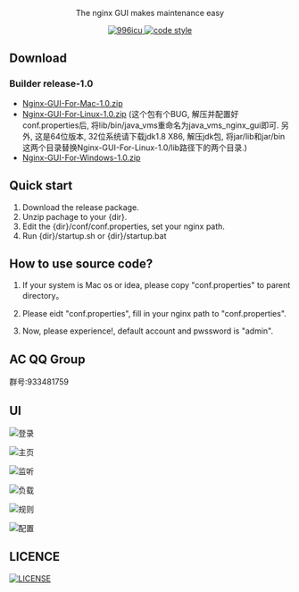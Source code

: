 <p align="center">
  The nginx GUI makes maintenance easy
</p>

<p align="center">
  <a href="https://github.com/996icu/996.ICU/blob/master/LICENSE">
    <img alt="996icu" src="https://img.shields.io/badge/license-NPL%20(The%20996%20Prohibited%20License)-blue.svg">
  </a>

  <a href="https://www.apache.org/licenses/LICENSE-2.0">
    <img alt="code style" src="https://img.shields.io/github/license/onlyGuo/nginx-gui.svg?style=popout">
  </a>
</p>

## Download
### Builder release-1.0
- [Nginx-GUI-For-Mac-1.0.zip](http://aiyiupload.oss-cn-beijing.aliyuncs.com/blog/file/nginxgui/Nginx-GUI-For-Mac-1.0.zip) 
- [Nginx-GUI-For-Linux-1.0.zip](http://aiyiupload.oss-cn-beijing.aliyuncs.com/blog/file/nginxgui/Nginx-GUI-For-Linux-1.0.zip) (这个包有个BUG, 解压并配置好conf.properties后, 将lib/bin/java_vms重命名为java_vms_nginx_gui即可. 另外, 这是64位版本, 32位系统请下载jdk1.8 X86, 解压jdk包, 将jar/lib和jar/bin这两个目录替换Nginx-GUI-For-Linux-1.0/lib路径下的两个目录.)
- [Nginx-GUI-For-Windows-1.0.zip](http://aiyiupload.oss-cn-beijing.aliyuncs.com/blog/file/nginxgui/Nginx-GUI-For-Windows-1.0.zip) 

## Quick start
1. Download the release package.
2. Unzip pachage to your {dir}.
3. Edit the {dir}/conf/conf.properties, set your nginx path.
4. Run {dir}/startup.sh or {dir}/startup.bat

## How to use source code?

1. If your system is Mac os or idea, please copy "conf.properties" to parent directory。

2. Please eidt "conf.properties", fill in your nginx path to "conf.properties".

3. Now, please experience!, default account and pwssword is "admin".

## AC QQ Group
群号:933481759

## UI
![登录](https://raw.githubusercontent.com/onlyGuo/nginx-gui/master/doc/login.png)

![主页](https://raw.githubusercontent.com/onlyGuo/nginx-gui/master/doc/home.png)

![监听](https://raw.githubusercontent.com/onlyGuo/nginx-gui/master/doc/lisner.png)

![负载](https://raw.githubusercontent.com/onlyGuo/nginx-gui/master/doc/upstream.png)

![规则](https://raw.githubusercontent.com/onlyGuo/nginx-gui/master/doc/location.png)

![配置](https://raw.githubusercontent.com/onlyGuo/nginx-gui/master/doc/conf.png)

## LICENCE

[![LICENSE](https://img.shields.io/badge/license-Anti%20996-blue.svg)](https://github.com/996icu/996.ICU/blob/master/LICENSE)

[1]: https://github.com/oychao/riact/tree/master/demos

